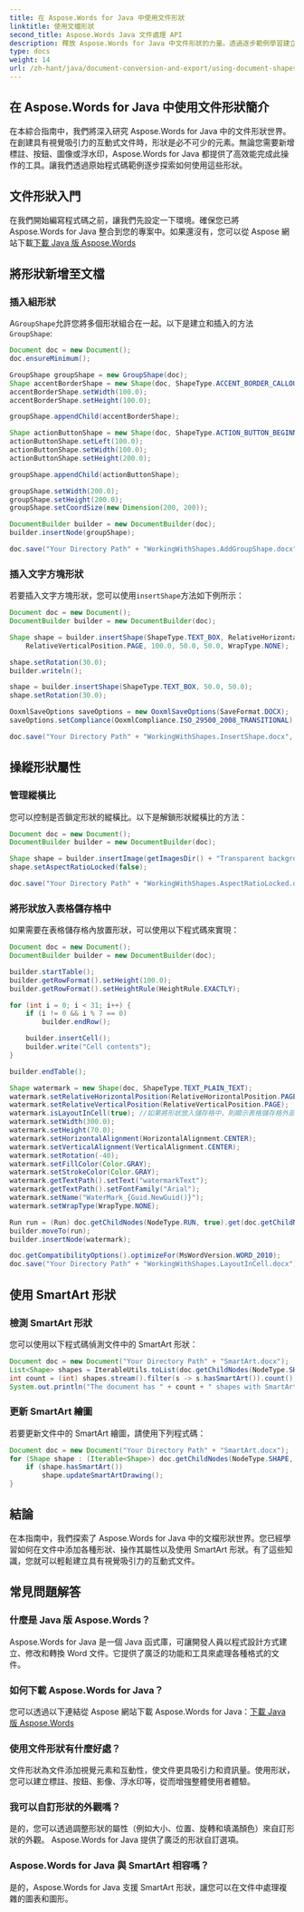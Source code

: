 ```yaml
---
title: 在 Aspose.Words for Java 中使用文件形狀
linktitle: 使用文檔形狀
second_title: Aspose.Words Java 文件處理 API
description: 釋放 Aspose.Words for Java 中文件形狀的力量。透過逐步範例學習建立具有視覺吸引力的文件。
type: docs
weight: 14
url: /zh-hant/java/document-conversion-and-export/using-document-shapes/
---
```


## 在 Aspose.Words for Java 中使用文件形狀簡介

在本綜合指南中，我們將深入研究 Aspose.Words for Java 中的文件形狀世界。在創建具有視覺吸引力的互動式文件時，形狀是必不可少的元素。無論您需要新增標註、按鈕、圖像或浮水印，Aspose.Words for Java 都提供了高效能完成此操作的工具。讓我們透過原始程式碼範例逐步探索如何使用這些形狀。

## 文件形狀入門

在我們開始編寫程式碼之前，讓我們先設定一下環境。確保您已將 Aspose.Words for Java 整合到您的專案中。如果還沒有，您可以從 Aspose 網站下載[下載 Java 版 Aspose.Words](https://releases.aspose.com/words/java/)

## 將形狀新增至文檔

### 插入組形狀

A`GroupShape`允許您將多個形狀組合在一起。以下是建立和插入的方法`GroupShape`:

```java
Document doc = new Document();
doc.ensureMinimum();

GroupShape groupShape = new GroupShape(doc);
Shape accentBorderShape = new Shape(doc, ShapeType.ACCENT_BORDER_CALLOUT_1);
accentBorderShape.setWidth(100.0);
accentBorderShape.setHeight(100.0);

groupShape.appendChild(accentBorderShape);

Shape actionButtonShape = new Shape(doc, ShapeType.ACTION_BUTTON_BEGINNING);
actionButtonShape.setLeft(100.0);
actionButtonShape.setWidth(100.0);
actionButtonShape.setHeight(200.0);

groupShape.appendChild(actionButtonShape);

groupShape.setWidth(200.0);
groupShape.setHeight(200.0);
groupShape.setCoordSize(new Dimension(200, 200));

DocumentBuilder builder = new DocumentBuilder(doc);
builder.insertNode(groupShape);

doc.save("Your Directory Path" + "WorkingWithShapes.AddGroupShape.docx");
```

### 插入文字方塊形狀

若要插入文字方塊形狀，您可以使用`insertShape`方法如下例所示：

```java
Document doc = new Document();
DocumentBuilder builder = new DocumentBuilder(doc);

Shape shape = builder.insertShape(ShapeType.TEXT_BOX, RelativeHorizontalPosition.PAGE, 100.0,
    RelativeVerticalPosition.PAGE, 100.0, 50.0, 50.0, WrapType.NONE);

shape.setRotation(30.0);
builder.writeln();

shape = builder.insertShape(ShapeType.TEXT_BOX, 50.0, 50.0);
shape.setRotation(30.0);

OoxmlSaveOptions saveOptions = new OoxmlSaveOptions(SaveFormat.DOCX);
saveOptions.setCompliance(OoxmlCompliance.ISO_29500_2008_TRANSITIONAL);

doc.save("Your Directory Path" + "WorkingWithShapes.InsertShape.docx", saveOptions);
```

## 操縱形狀屬性

### 管理縱橫比

您可以控制是否鎖定形狀的縱橫比。以下是解鎖形狀縱橫比的方法：

```java
Document doc = new Document();
DocumentBuilder builder = new DocumentBuilder(doc);

Shape shape = builder.insertImage(getImagesDir() + "Transparent background logo.png");
shape.setAspectRatioLocked(false);

doc.save("Your Directory Path" + "WorkingWithShapes.AspectRatioLocked.docx");
```

### 將形狀放入表格儲存格中

如果需要在表格儲存格內放置形狀，可以使用以下程式碼來實現：

```java
Document doc = new Document();
DocumentBuilder builder = new DocumentBuilder(doc);

builder.startTable();
builder.getRowFormat().setHeight(100.0);
builder.getRowFormat().setHeightRule(HeightRule.EXACTLY);

for (int i = 0; i < 31; i++) {
    if (i != 0 && i % 7 == 0)
        builder.endRow();

    builder.insertCell();
    builder.write("Cell contents");
}

builder.endTable();

Shape watermark = new Shape(doc, ShapeType.TEXT_PLAIN_TEXT);
watermark.setRelativeHorizontalPosition(RelativeHorizontalPosition.PAGE);
watermark.setRelativeVerticalPosition(RelativeVerticalPosition.PAGE);
watermark.isLayoutInCell(true); //如果將形狀放入儲存格中，則顯示表格儲存格外部的形狀。
watermark.setWidth(300.0);
watermark.setHeight(70.0);
watermark.setHorizontalAlignment(HorizontalAlignment.CENTER);
watermark.setVerticalAlignment(VerticalAlignment.CENTER);
watermark.setRotation(-40);
watermark.setFillColor(Color.GRAY);
watermark.setStrokeColor(Color.GRAY);
watermark.getTextPath().setText("watermarkText");
watermark.getTextPath().setFontFamily("Arial");
watermark.setName("WaterMark_{Guid.NewGuid()}");
watermark.setWrapType(WrapType.NONE);

Run run = (Run) doc.getChildNodes(NodeType.RUN, true).get(doc.getChildNodes(NodeType.RUN, true).getCount() - 1);
builder.moveTo(run);
builder.insertNode(watermark);

doc.getCompatibilityOptions().optimizeFor(MsWordVersion.WORD_2010);
doc.save("Your Directory Path" + "WorkingWithShapes.LayoutInCell.docx");
```

## 使用 SmartArt 形狀

### 檢測 SmartArt 形狀

您可以使用以下程式碼偵測文件中的 SmartArt 形狀：

```java
Document doc = new Document("Your Directory Path" + "SmartArt.docx");
List<Shape> shapes = IterableUtils.toList(doc.getChildNodes(NodeType.SHAPE, true));
int count = (int) shapes.stream().filter(s -> s.hasSmartArt()).count();
System.out.println("The document has " + count + " shapes with SmartArt.");
```

### 更新 SmartArt 繪圖

若要更新文件中的 SmartArt 繪圖，請使用下列程式碼：

```java
Document doc = new Document("Your Directory Path" + "SmartArt.docx");
for (Shape shape : (Iterable<Shape>) doc.getChildNodes(NodeType.SHAPE, true)) {
    if (shape.hasSmartArt())
        shape.updateSmartArtDrawing();
}
```

## 結論

在本指南中，我們探索了 Aspose.Words for Java 中的文檔形狀世界。您已經學習如何在文件中添加各種形狀、操作其屬性以及使用 SmartArt 形狀。有了這些知識，您就可以輕鬆建立具有視覺吸引力的互動式文件。

## 常見問題解答

### 什麼是 Java 版 Aspose.Words？

Aspose.Words for Java 是一個 Java 函式庫，可讓開發人員以程式設計方式建立、修改和轉換 Word 文件。它提供了廣泛的功能和工具來處理各種格式的文件。

### 如何下載 Aspose.Words for Java？

您可以透過以下連結從 Aspose 網站下載 Aspose.Words for Java：[下載 Java 版 Aspose.Words](https://releases.aspose.com/words/java/)

### 使用文件形狀有什麼好處？

文件形狀為文件添加視覺元素和互動性，使文件更具吸引力和資訊量。使用形狀，您可以建立標註、按鈕、影像、浮水印等，從而增強整體使用者體驗。

### 我可以自訂形狀的外觀嗎？

是的，您可以透過調整形狀的屬性（例如大小、位置、旋轉和填滿顏色）來自訂形狀的外觀。 Aspose.Words for Java 提供了廣泛的形狀自訂選項。

### Aspose.Words for Java 與 SmartArt 相容嗎？

是的，Aspose.Words for Java 支援 SmartArt 形狀，讓您可以在文件中處理複雜的圖表和圖形。